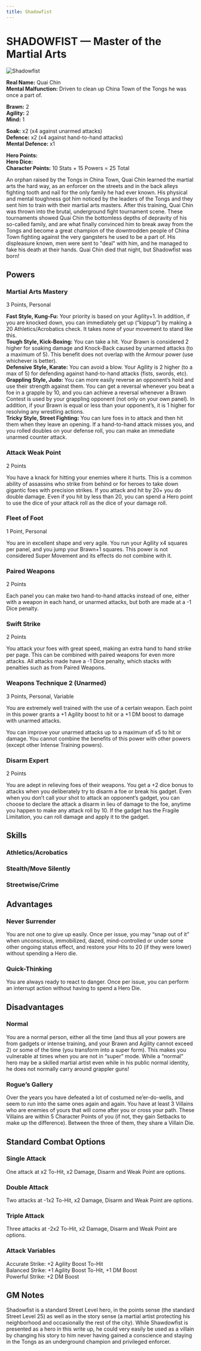 ```yaml
---
title: Shadowfist
---
```


# SHADOWFIST — Master of the Martial Arts
![Shadowfist](shadowfist.png)

**Real Name:** Quai Chin<br>
**Mental Malfunction:** Driven to clean up China Town of the Tongs he was once a part of.

**Brawn:** 2<br>
**Agility:** 2<br>
**Mind:** 1

**Soak:** x2 (x4 against unarmed attacks)<br>
**Defence:** x2 (x4 against hand-to-hand attacks)<br>
**Mental Defence:** x1

**Hero Points:**<br>
**Hero Dice:**<br>
**Character Points:** 10 Stats + 15 Powers = 25 Total

An orphan raised by the Tongs in China Town, Quai Chin learned the martial arts the hard way, as an enforcer on the streets and in the back alleys fighting tooth and nail for the only family he had ever known. His physical and mental toughness got him noticed by the leaders of the Tongs and they sent him to train with their martial arts masters. After this training, Quai Chin was thrown into the brutal, underground fight tournament scene. These tournaments showed Quai Chin the bottomless depths of depravity of his so-called family, and are what finally convinced him to break away from the Tongs and become a great champion of the downtrodden people of China Town fighting against the very gangsters he used to be a part of. His displeasure known, men were sent to "deal" with him, and he managed to fake his death at their hands. Quai Chin died that night, but Shadowfist was born!

## Powers

### Martial Arts Mastery
3 Points, Personal

**Fast Style, Kung-Fu:** Your priority is based on your Agility+1. In addition, if you are knocked down, you can immediately get up (“kippup”) by making a 20 Athletics/Acrobatics check. It takes none of your movement to stand like this.<br>
**Tough Style, Kick-Boxing:** You can take a hit. Your Brawn is considered 2 higher for soaking damage and Knock-Back caused by unarmed attacks (to a maximum of 5). This benefit does not overlap with the Armour power (use whichever is better).<br>
**Defensive Style, Karate:** You can avoid a blow. Your Agility is 2 higher (to a max of 5) for defending against hand-to-hand attacks (fists, swords, etc).<br>
**Grappling Style, Judo:** You can more easily reverse an opponent’s hold and use their strength against them. You can get a reversal whenever you beat a foe in a grapple by 10, and you can achieve a reversal whenever a Brawn Contest is used by your grappling opponent (not only on your own panel). In addition, if your Brawn is equal or less than your opponent’s, it is 1 higher for resolving any wrestling actions.<br>
**Tricky Style, Street Fighting:** You can lure foes in to attack and then hit them when they leave an opening. If a hand-to-hand attack misses you, and you rolled doubles on your defense roll, you can make an immediate unarmed counter attack.

### Attack Weak Point
2 Points

You have a knack for hitting your enemies where it hurts. This is a common ability of assassins who strike from behind or for heroes to take down gigantic foes with precision strikes. If you attack and hit by 20+ you do double damage. Even if you hit by less than 20, you can spend a Hero point to use the dice of your attack roll as the dice of your damage roll.

### Fleet of Foot
1 Point, Personal

You are in excellent shape and very agile. You run your Agility x4 squares per panel, and you jump your Brawn+1 squares. This power is not considered Super Movement and its effects do not combine with it.

### Paired Weapons
2 Points

Each panel you can make two hand-to-hand attacks instead of one, either with a weapon in each hand, or unarmed attacks, but both are made at a -1 Dice penalty.

### Swift Strike
2 Points

You attack your foes with great speed, making an extra hand to hand strike per page. This can be combined with paired weapons for even more attacks. All attacks made have a -1 Dice penalty, which stacks with penalties such as from Paired Weapons.

### Weapons Technique 2 (Unarmed)
3 Points, Personal, Variable

You are extremely well trained with the use of a certain weapon. Each point in this power grants a +1 Agility boost to hit or a +1 DM boost to damage with unarmed attacks.

You can improve your unarmed attacks up to a maximum of x5 to hit or damage. You cannot combine the benefits of this power with other powers (except other Intense Training powers).

### Disarm Expert
2 Points

You are adept in relieving foes of their weapons. You get a +2 dice bonus to attacks when you deliberately try to disarm a foe or break his gadget. Even when you don’t call your shot to attack an opponent’s gadget, you can choose to declare the attack a disarm in lieu of damage to the foe, anytime you happen to make any attack roll by 10. If the gadget has the Fragile Limitation, you can roll damage and apply it to the gadget.

## Skills

### Athletics/Acrobatics

### Stealth/Move Silently

### Streetwise/Crime

## Advantages

### Never Surrender
You are not one to give up easily. Once per issue, you may “snap out of it” when unconscious, immobilized, dazed, mind-controlled or under some other ongoing status effect, and restore your Hits to 20 (if they were lower) without spending a Hero die.

### Quick-Thinking
You are always ready to react to danger. Once per issue, you can perform an interrupt action without having to spend a Hero Die.

## Disadvantages

### Normal
You are a normal person, either all the time (and thus all your powers are from gadgets or intense training, and your Brawn and Agility cannot exceed 2) or some of the time (you transform into a super form). This makes you vulnerable at times when you are not in “super” mode. While a “normal” hero may be a skilled martial artist even while in his public normal identity, he does not normally carry around grappler guns!

### Rogue’s Gallery
Over the years you have defeated a lot of costumed ne’er-do-wells, and seem to run into the same ones again and again. You have at least 3 Villains who are enemies of yours that will come after you or cross your path. These Villains are within 5 Character Points of you (if not, they gain Setbacks to make up the difference). Between the three of them, they share a Villain Die.

## Standard Combat Options

### Single Attack
One attack at x2 To-Hit, x2 Damage, Disarm and Weak Point are options.

### Double Attack
Two attacks at -1x2 To-Hit, x2 Damage, Disarm and Weak Point are options.

### Triple Attack
Three attacks at -2x2 To-Hit, x2 Damage, Disarm and Weak Point are options.

### Attack Variables
Accurate Strike: +2 Agility Boost To-Hit<br>
Balanced Strike: +1 Agility Boost To-Hit, +1 DM Boost<br>
Powerful Strike: +2 DM Boost

## GM Notes
Shadowfist is a standard Street Level hero, in the points sense (the standard Street Level 25) as well as in the story sense (a martial artist protecting his neighborhood and occasionally the rest of the city). While Shawdowfist is presented as a hero in this write up, he could very easily be used as a villain by changing his story to him never having gained a conscience and staying in the Tongs as an underground champion and privileged enforcer.
